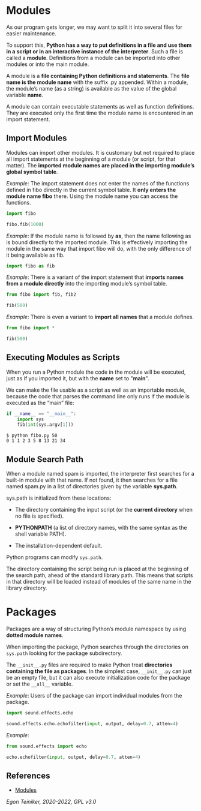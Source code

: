 # Modules

As our program gets longer, we may want to split it into several files for easier maintenance.

To support this, **Python has a way to put definitions in a file and use them in a script or 
in an interactive instance of the interpreter**. 
Such a file is called a **module**. Definitions from a module can be imported into other modules 
or into the main module.

A module is a **file containing Python definitions and statements**.
The **file name is the module name** with the suffix .py appended.
Within a module, the module’s name (as a string) is available as the value of the global variable __name__. 

A module can contain executable statements as well as function definitions.
They are executed only the first time the module name is encountered in an import statement.

## Import Modules

Modules can import other modules.
It is customary but not required to place all import statements at the beginning of a module (or script, for that matter). 
The **imported module names are placed in the importing module’s global symbol table**.

_Example_: The import statement does not enter the names of the functions defined in fibo directly in the current 
symbol table. It **only enters the module name fibo** there. Using the module name you can access the functions.
```Python
import fibo

fibo.fib(1000)
```

_Example_: If the module name is followed by **as**, then the name following as is bound directly to the imported module.
This is effectively importing the module in the same way that import fibo will do, with the only difference of it being available as fib.
```Python
import fibo as fib
```

_Example_: There is a variant of the import statement that **imports names from a module directly** into the importing 
module’s symbol table.
```Python
from fibo import fib, fib2

fib(500)
```

_Example_: There is even a variant to **import all names** that a module defines.
```Python
from fibo import *

fib(500)
```

## Executing Modules as Scripts

When you run a Python module the code in the module will be executed, just as if you imported it, 
but with the __name__ set to "__main__".

We can make the file usable as a script as well as an importable module, because the code that parses 
the command line only runs if the module is executed as the “main” file:

```Python
if __name__ == "__main__":
    import sys
    fib(int(sys.argv[1]))
```
```
$ python fibo.py 50
0 1 1 2 3 5 8 13 21 34    
```

## Module Search Path
When a module named spam is imported, the interpreter first searches for a built-in module with that name. If not found, it then searches for a file named spam.py in a list of directories given by the variable **sys.path**. 

sys.path is initialized from these locations:

* The directory containing the input script (or the **current directory** when no file is specified).

* **PYTHONPATH** (a list of directory names, with the same syntax as the shell variable PATH).

* The installation-dependent default.

Python programs can modify `sys.path`.

The directory containing the script being run is placed at the beginning of the search path, ahead of the standard library path. 
This means that scripts in that directory will be loaded instead of modules of the same name in the library directory. 


# Packages

Packages are a way of structuring Python’s module namespace by using **dotted module names**. 

When importing the package, Python searches through the directories on `sys.path` looking for the package subdirectory.

The `__init__.py` files are required to make Python treat **directories containing the file as packages**.
In the simplest case, `__init__.py` can just be an empty file, but it can also execute initialization code for the package or set the `__all__` variable.


_Example_: Users of the package can import individual modules from the package.
```Python
import sound.effects.echo

sound.effects.echo.echofilter(input, output, delay=0.7, atten=4)
```

_Example_:
```Python
from sound.effects import echo

echo.echofilter(input, output, delay=0.7, atten=4)
```


## References
* [Modules](https://docs.python.org/3/tutorial/modules.html)

*Egon Teiniker, 2020-2022, GPL v3.0*

